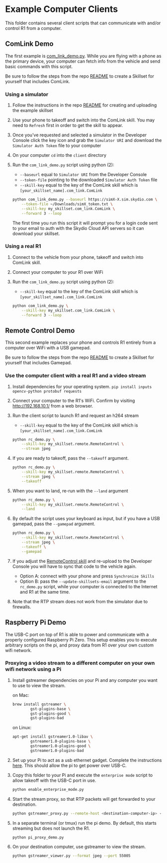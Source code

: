 # Example Computer Clients

This folder contains several client scripts that can communicate with and/or control R1 from a computer.

## ComLink Demo

The first example is [com_link_demo.py](com_link_demo.py).
While you are flying with a phone as the primary device,
your computer can fetch info from the vehicle and send basic commands with this script.

Be sure to follow the steps from the repo [README](../README.md) to create a Skillset for yourself that includes ComLink.

### Using a simulator

1.  Follow the instructions in the repo [README](../README.md) for creating and uploading the example skillset
1.  Use your phone to takeoff and switch into the ComLink skill. You may need to `Refresh` first in order to get the skill to appear.
1.  Once you've requested and selected a simulator in the Developer Console click the key icon
    and grab the `Simulator URI` and download the `Simulator Auth Token` file to your computer
1.  On your computer `cd` into the `client` directory
1.  Run the `com_link_demo.py` script using python (2):

    - `--baseurl` equal to `Simulator URI` from the Developer Console
    - `--token-file` pointing to the downloaded `Simulator Auth Token` file
    - `--skill-key` equal to the key of the ComLink skill which is `[your_skillset_name].com_link.ComLink`

    ```sh
    python com_link_demo.py --baseurl https://simX-X.sim.skydio.com \
        --token-file ~/Downloads/simX_token.txt \
        --skill-key my_skillset.com_link.ComLink \
        --forward 3 --loop
    ```

    The first time you run this script it will prompt you for a login code sent to your email to auth
    with the Skydio Cloud API servers so it can download your skillset.


### Using a real R1

1. Connect to the vehicle from your phone, takeoff and switch into ComLink skill.
1. Connect your computer to your R1 over WiFi
1.  Run the `com_link_demo.py` script using python (2):

    - `--skill-key` equal to the key of the ComLink skill which is `[your_skillset_name].com_link.ComLink`

    ```sh
    python com_link_demo.py \
        --skill-key my_skillset.com_link.ComLink \
        --forward 3 --loop
    ```

## Remote Control Demo

This second example replaces your phone and controls R1 entirely from a computer over WiFi with a USB gamepad.

Be sure to follow the steps from the repo [README](../README.md) to create a Skillset for yourself that includes Gamepad.


### Use the computer client with a real R1 and a video stream

1. Install dependencies  for your operating system.
    `pip install inputs opencv-python protobuf requests`

1. Connect your computer to the R1's WiFi. Confirm by visiting http://192.168.10.1/ from a web browser.

1. Run the client script to launch R1 and request an h264 stream
    - `--skill-key` equal to the key of the ComLink skill which is `[your_skillset_name].com_link.ComLink`

    ```sh
    python rc_demo.py \
        --skill-key my_skillset.remote.RemoteControl \
        --stream jpeg
    ```

1. If you are ready to takeoff, pass the `--takeoff` argument.
    ```sh
    python rc_demo.py \
        --skill-key my_skillset.remote.RemoteControl \
        --stream jpeg \
        --takeoff
    ```

1. When you want to land, re-run with the `--land` argument
    ```sh
    python rc_demo.py \
        --skill-key my_skillset.remote.RemoteControl \
        --land
    ```

1. By default the script uses your keyboard as input, but if you have a USB gamepad, pass the `--gamepad` argument.
    ```sh
    python rc_demo.py \
        --skill-key my_skillset.remote.RemoteControl \
        --stream jpeg \
        --takeoff \
        --gamepad
    ```

1.  If you adjust the [RemoteControl skill](../skillset/remote.py) and re-upload to the Developer Console you will have to sync that
code to the vehicle again.
    - Option A: connect with your phone and press `Synchronize Skills`
    - Option B: pass the `--update-skillsets-email` argument to the `rc_demo.py` script,
    while your computer is connected to the Internet and R1 at the same time.

1. Note that the RTP stream does not work from the simulator due to firewalls.


## Raspberry Pi Demo

The USB-C port on top of R1 is able to power and communicate with a properly configured Raspberry Pi
Zero. This setup enables you to execute arbitrary scripts on the pi, and proxy data from R1 over
your own custom wifi network.

### Proxying a video stream to a different computer on your own wifi network using a Pi

1. Install gstreamer dependencies on your Pi and any computer you want to use to view the stream.

    on Mac:
    ```sh
    brew install gstreamer \
            gst-plugins-base \
            gst-plugins-good \
            gst-plugins-bad
    ```

    on Linux:
    ```sh
    apt-get install gstreamer1.0-libav \
            gstreamer1.0-plugins-base \
            gstreamer1.0-plugins-good \
            gstreamer1.0-plugins-bad
    ```

2. Set up your Pi to act as a usb ethernet gadget. Complete the instructions
    [here](raspberry_pi_zero/README.md). This should allow the pi to get power over USB-C.

3. Copy this folder to your Pi and execute the `enterprise mode` script to allow takeoff with the
    USB-C port in use.

    ```sh
    python enable_enterprise_mode.py
    ```

4. Start the stream proxy, so that RTP packets will get forwarded to your destination.

    ```sh
    python gstreamer_proxy.py --remote-host <destination-computer-ip> --remote-port 55005
    ```

5. In a separate terminal (or tmux) run the pi demo.
    By default, this starts streaming but does not launch the R1.

    ```sh
    python pi_proxy_demo.py
    ```

6. On your destination computer, use gstreamer to view the stream.

    ```sh
    python gstreamer_viewer.py --format jpeg --port 55005
